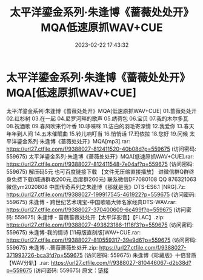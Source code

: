 ﻿---
title: 太平洋鎏金系列·朱逢博《蔷薇处处开》MQA低速原抓WAV+CUE
date: 2023-02-22 17:43:32
categories: 新碟专辑、稀有等精品
tags: 华语中文
---
# 太平洋鎏金系列·朱逢博《蔷薇处处开》MQA[低速原抓WAV+CUE]

太平洋鎏金系列·朱逢博《蔷薇处处开》MQA[低速原抓WAV+CUE]
01.蔷薇处处开
02.红杉树
03.在一起
04.尼罗河畔的歌声
05.绣荷包
06.宝贝
07.我的木尔多瓦
08.祝酒歌
09.春风吹来竹叶香
10.哆唻咪
11.洁白的羽毛寄深情
12.我爱你
13.春天年年到人间
14.五木催眠曲
15.铃儿响叮当
16.悄悄话
17.玛依拉
18.您好
19.问候
太平洋鎏金系列·朱逢博《蔷薇处处开》MQA[mp3].rar: https://url27.ctfile.com/f/9388027-812411520-40b08d?p=559675
(访问密码: 559675)
太平洋鎏金系列·朱逢博《蔷薇处处开》MQA[低速原抓WAV+CUE].rar: https://url27.ctfile.com/f/9388027-812411548-7e04af?p=559675
(访问密码: 559675)
解压码5元
也可百度链接下载 【文件无压缩直接播放】
进微信群Q群终身免费下载(城通群收200元,百度群260元)
联系微信DF7080108 QQ 876321063
微信ym2020808
中国传奇系列之朱逢博《那就是我》DTS-ES6.1 [NRG].7z: https://url27.ctfile.com/f/9388027-199917545-461922?p=559675
(访问密码: 559675)
朱逢博 - 跨世纪艺术瑰宝-中国歌唱大师名家经典DTS-WAV.rar: https://url27.ctfile.com/f/9388027-370400609-6c499f?p=559675
(访问密码: 559675)
朱逢博 - 蔷薇蔷薇处处开【太平洋影音】【FLAC】.zip: https://url27.ctfile.com/f/9388027-493823186-1f16f3?p=559675
(访问密码: 559675)
朱逢博-我的情诗 [11母版直刻版]WAV+CUE.rar: https://url27.ctfile.com/f/9388027-810559317-39e9d6?p=559675
(访问密码: 559675)
朱逢博.-.蔷薇蔷薇处处开.zip: https://url27.ctfile.com/f/9388027-371993726-bca3fd?p=559675
(访问密码: 559675)
朱逢博《珍藏版》十倍音质【WAV分轨】.rar: https://url27.ctfile.com/f/9388027-810446067-d2b38d?p=559675
(访问密码: 559675)
原文：[链接](https://blog.sina.com.cn/s/blog_1647c7e76010310vp.html)